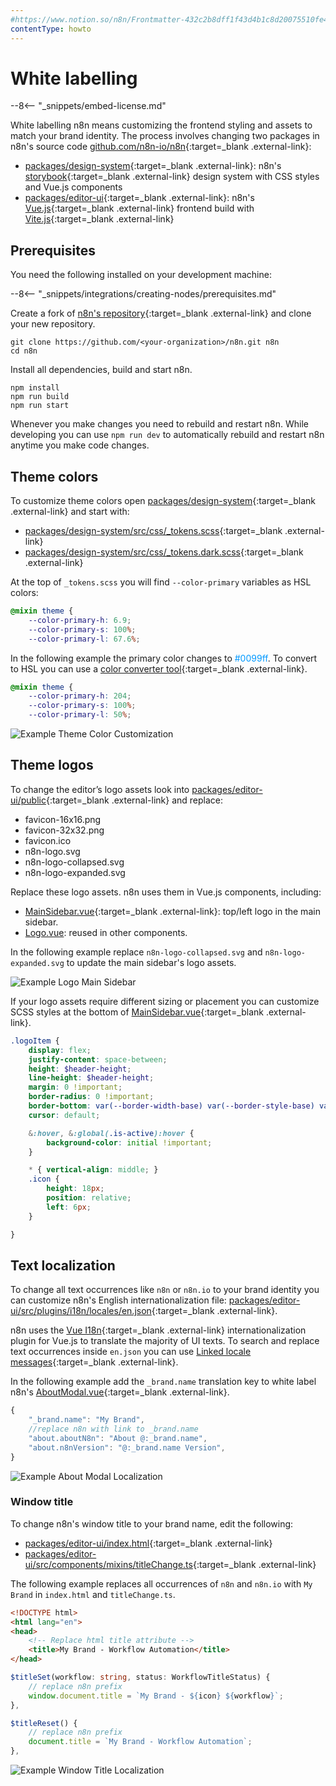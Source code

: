 ```yaml
---
#https://www.notion.so/n8n/Frontmatter-432c2b8dff1f43d4b1c8d20075510fe4
contentType: howto
---
```


# White labelling

--8<-- "_snippets/embed-license.md"

White labelling n8n means customizing the frontend styling and assets to match your brand identity. The process involves changing two packages in n8n's source code [github.com/n8n-io/n8n](https://github.com/n8n-io/n8n){:target=_blank .external-link}:

* [packages/design-system](https://github.com/n8n-io/n8n/tree/master/packages/design-system){:target=_blank .external-link}: n8n's [storybook](https://storybook.js.org/){:target=_blank .external-link} design system with CSS styles and Vue.js components
* [packages/editor-ui](https://github.com/n8n-io/n8n/tree/master/packages/editor-ui){:target=_blank .external-link}: n8n's [Vue.js](https://vuejs.org/){:target=_blank .external-link} frontend build with [Vite.js](https://vitejs.dev){:target=_blank .external-link}

## Prerequisites

You need the following installed on your development machine:

--8<-- "_snippets/integrations/creating-nodes/prerequisites.md"

Create a fork of [n8n's repository](https://github.com/n8n-io/n8n){:target=_blank .external-link} and clone your new repository.

```shell
git clone https://github.com/<your-organization>/n8n.git n8n
cd n8n
```

Install all dependencies, build and start n8n.

```shell
npm install
npm run build
npm run start
```

Whenever you make changes you need to rebuild and restart n8n. While developing you can use `npm run dev` to automatically rebuild and restart n8n anytime you make code changes. 

## Theme colors

To customize theme colors open [packages/design-system](https://github.com/n8n-io/n8n/tree/master/packages/design-system){:target=_blank .external-link} and start with:

- [packages/design-system/src/css/_tokens.scss](https://github.com/n8n-io/n8n/blob/master/packages/design-system/src/css/_tokens.scss){:target=_blank .external-link}
- [packages/design-system/src/css/_tokens.dark.scss](https://github.com/n8n-io/n8n/blob/master/packages/design-system/src/css/_tokens.dark.scss){:target=_blank .external-link}

At the top of `_tokens.scss` you will find `--color-primary` variables as HSL colors:

```scss
@mixin theme {
	--color-primary-h: 6.9;
	--color-primary-s: 100%;
	--color-primary-l: 67.6%;
```

In the following example the primary color changes to <span style="color:#0099ff">#0099ff</span>. To convert to HSL you can use a [color converter tool](https://www.w3schools.com/colors/colors_converter.asp){:target=_blank .external-link}.

```scss
@mixin theme {
	--color-primary-h: 204;
	--color-primary-s: 100%;
	--color-primary-l: 50%;
```

![Example Theme Color Customization](/_images/embed/white-label/color-transition.gif)


## Theme logos

To change the editor’s logo assets look into [packages/editor-ui/public](https://github.com/n8n-io/n8n/tree/master/packages/editor-ui/public){:target=_blank .external-link} and replace:

- favicon-16x16.png
- favicon-32x32.png
- favicon.ico
- n8n-logo.svg
- n8n-logo-collapsed.svg
- n8n-logo-expanded.svg

Replace these logo assets. n8n uses them in Vue.js components, including:

* [MainSidebar.vue](https://github.com/n8n-io/n8n/blob/master/packages/editor-ui/src/components/MainSidebar.vue){:target=_blank .external-link}: top/left logo in the main sidebar.
* [Logo.vue](https://github.com/n8n-io/n8n/blob/master/packages/editor-ui/src/components/Logo.vue): reused in other components.

In the following example replace `n8n-logo-collapsed.svg` and `n8n-logo-expanded.svg` to update the main sidebar's logo assets.

![Example Logo Main Sidebar](/_images/embed/white-label/logo-main-sidebar.png)

If your logo assets require different sizing or placement you can customize SCSS styles at the bottom of [MainSidebar.vue](https://github.com/n8n-io/n8n/blob/master/packages/editor-ui/src/components/MainSidebar.vue){:target=_blank .external-link}.

```scss
.logoItem {
	display: flex;
	justify-content: space-between;
	height: $header-height;
	line-height: $header-height;
	margin: 0 !important;
	border-radius: 0 !important;
	border-bottom: var(--border-width-base) var(--border-style-base) var(--color-background-xlight);
	cursor: default;

	&:hover, &:global(.is-active):hover {
		background-color: initial !important;
	}

	* { vertical-align: middle; }
	.icon {
		height: 18px;
		position: relative;
		left: 6px;
	}

}
```

## Text localization

To change all text occurrences like `n8n` or `n8n.io` to your brand identity you can customize n8n's English internationalization file: [packages/editor-ui/src/plugins/i18n/locales/en.json](https://github.com/n8n-io/n8n/blob/master/packages/editor-ui/src/plugins/i18n/locales/en.json){:target=_blank .external-link}.

n8n uses the [Vue I18n](https://kazupon.github.io/vue-i18n/){:target=_blank .external-link} internationalization plugin for Vue.js to translate the majority of UI texts. To search and replace text occurrences inside `en.json` you can use [Linked locale messages](https://kazupon.github.io/vue-i18n/guide/messages.html#linked-locale-messages){:target=_blank .external-link}.

In the following example add the `_brand.name` translation key to white label n8n's [AboutModal.vue](https://github.com/n8n-io/n8n/blob/master/packages/editor-ui/src/components/AboutModal.vue){:target=_blank .external-link}.

```js
{
	"_brand.name": "My Brand",
	//replace n8n with link to _brand.name
	"about.aboutN8n": "About @:_brand.name",
	"about.n8nVersion": "@:_brand.name Version",
}
```

![Example About Modal Localization](/_images/embed/white-label/about-modal.png)

### Window title

To change n8n's window title to your brand name, edit the following:

- [packages/editor-ui/index.html](https://github.com/n8n-io/n8n/blob/master/packages/editor-ui/index.html){:target=_blank .external-link}
- [packages/editor-ui/src/components/mixins/titleChange.ts](https://github.com/n8n-io/n8n/blob/master/packages/editor-ui/src/components/mixins/titleChange.ts){:target=_blank .external-link}

The following example replaces all occurrences of `n8n` and `n8n.io` with `My Brand` in `index.html` and `titleChange.ts`.

```html
<!DOCTYPE html>
<html lang="en">
<head>
	<!-- Replace html title attribute -->
	<title>My Brand - Workflow Automation</title>
</head>
```

```typescript
$titleSet(workflow: string, status: WorkflowTitleStatus) {
	// replace n8n prefix
	window.document.title = `My Brand - ${icon} ${workflow}`;
},

$titleReset() {
	// replace n8n prefix
	document.title = `My Brand - Workflow Automation`;
},
```

![Example Window Title Localization](/_images/embed/white-label/window-title.png)




